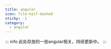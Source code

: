 ```yaml
---
title: angular
icon: file-half-dashed
sticky: -1
category:
  - angular
---
```


<!-- more -->
::: info
此处存放的一些angular相关，持续更新中。
:::

<Catalog  />
